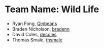 # Team Name: Wild Life
- Ryan Fong, [Qinbeans](https://github.com/Qinbeans)
- Braden Nicholson, [bradenn](https://github.com/bradenn)
- David Coles, [decoles](https://github.com/decoles)
- Thomas Smale, [thsmale](https://github.com/thsmale)